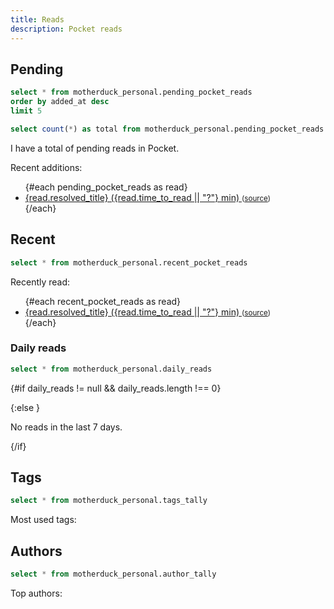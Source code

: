 ```yaml
---
title: Reads
description: Pocket reads
---
```


## Pending

```sql pending_pocket_reads
select * from motherduck_personal.pending_pocket_reads
order by added_at desc
limit 5
```

```sql total_pending_pocket_reads
select count(*) as total from motherduck_personal.pending_pocket_reads
```

I have a total of <Value data={total_pending_pocket_reads} column=total/> pending reads in Pocket.

Recent additions:

<ul>
{#each pending_pocket_reads as read}
  <li>
    <a href="https://getpocket.com/read/{read.item_id}" target="_blank" rel="noopener noreferrer">
      {read.resolved_title} ({read.time_to_read || "?"} min)
    </a>
    <small>
      (<a href="{read.given_url}" target="_blank" rel="noopener noreferrer">source</a>)
    </small>
  </li>
{/each}
</ul>

## Recent

```sql recent_pocket_reads
select * from motherduck_personal.recent_pocket_reads
```

Recently read:

<ul>
{#each recent_pocket_reads as read}
  <li>
    <a href="https://getpocket.com/read/{read.item_id}" target="_blank" rel="noopener noreferrer">
      {read.resolved_title} ({read.time_to_read || "?"} min)
    </a>
    <small>
      (<a href="{read.given_url}" target="_blank" rel="noopener noreferrer">source</a>)
    </small>
  </li>
{/each}
</ul>

### Daily reads

```sql daily_reads
select * from motherduck_personal.daily_reads
```

{#if daily_reads != null && daily_reads.length !== 0}

<BarChart
    data={daily_reads}
    x=date
    y=total
/>

{:else }

No reads in the last 7 days.

{/if}

## Tags

```sql tags_tally
select * from motherduck_personal.tags_tally
```

Most used tags:

<DataTable
    data={tags_tally}
    rows=10
/>

## Authors

```sql author_tally
select * from motherduck_personal.author_tally
```

Top authors:

<DataTable
    data={author_tally}
    rows=5
/>
